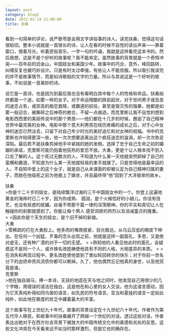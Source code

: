 ```yaml
---
layout: post
category: blog2
date: 2012-02-19 21:00:00
title: 扶桑
---
```


看到一句简单的评论，说严歌苓是会用文字讲俗事的诗人。读完扶桑，觉得这句话很贴切。整本小说就是一首很长的诗，让人在看的时候不自觉的读出声来——靠着窗口，借着月光，听着民俗音乐，一字一句的吟诵，我就是这样看完这本书的。然后我想，这是不是个好听的故事呢？我不能肯定。虽然故事的背景就是一个奇特冲突——百年前的旧金山，中国妓女和美国少年。故事中的巧合，意外，峰回路转，纠缠反复也被巧妙设计。只是有时太过牵强，有些让人不能信服。所以吸引我读完的并不是故事情节，而是如诗歌般的文字的力量。所以与其说这是一个好听的故事，不如说是一首美妙的诗。

说它是一首诗，也是因为到最后我也没有看明白其中每个人的性格和命运。扶桑始终都是一个迷，如雾一样的女子。对于命运残酷的跌宕起伏，对于世间男子或丑恶的迷恋占有，或崇高的痴恋救赎，或霸道的奴役，甚至是毁灭性的强暴，她都是如雾一般迎合，被撕碎之后神奇的癒合，不留一点痕迹。而克里斯让我不自觉的想到电影西西里的美丽传说中的那个男孩——他们都在十几岁的时候，邂逅了自己精神世界中最完美的女神。电影中那个意大利男孩在经历疼痛的成长之后，对于心中女神的迷恋已然淡去，只留下对自己年少时光的美好追忆和对女神的祝福。书中的克里斯也许陷得更深一些，他一次次想要逃离出这个疯狂迷恋的漩涡，却一次次弥足深陷。最后若不是扶桑剪掉他手中紧揣的她的发梢，选择了忠于自己生命之初的婚姻的承诺，克里斯可能仍抱着他狂热的爱恋不放。大勇，更是个让人根本找不到入口去了解的人。这个死过无数次的人，不知道为什么某一天他就突然卸掉了自己的蛮横和霸道，不知道为什么某一天他就轻易的束手就擒了。只是觉得他是最幸运的人，不自知中爱上的这个女子，就是自己从未谋面的却被认定为自己精神归属的妻子，而她在他临死之前为他披上了嫁衣，并且最终带“他”回到了大洋彼岸的故乡。

<figcaption class="reading-notes">
扶桑
</figcaption>
>你是个二十岁的妓女，是陆续飘洋过海的三千中国妓女中的一个。你登上这遍地黄金的海岸时已二十岁，因为你成熟、 圆润，是个火候恰好的小娘儿。你没有技艺，也没有妖惑的妩媚，丝毫不带那千篇一律的淫荡眼神。你的平实和真切让人在触碰你的刹那就感到了。你能让每个男人 感受洞房的热烈以及消减童贞的隆重。
>
>因此你是个天生的妓女，是个旧不掉的新娘。

<figcaption class="reading-notes">
大勇
</figcaption>
>雪稀疏的打在大勇脸上。他多肉的嘴唇抿紧，目光极远，从乌云压低的眼皮下伸出。在任何一个凶猛、歹毒的念头出现之前，他就是这样一副面孔，多思，又是绝对虚无，还有种广漠的对于一切的无望。
>
>熟知他的人看见他此时的面孔，会疑惑这不是同一个人，或许换名改姓确使他具有不同的人格，大相差异的本质。
>
>在消失和再现过程中，更名改姓使他尝到了类似轮回转世的快乐；对于你前一世名分下的血债命债风流债你都可以赖掉。久了，他也偶然忘记他真的身世，以及他究竟是谁。

<figcaption class="reading-notes">
克里斯
</figcaption>
>他在独自骑马，捧一本诗，无目的地逛在天与地之间时，他发现自己用很少的几个字眼，用错误的语法在独白，这是他在和心里的女人交谈。他为这语言感动，因为它天真纯朴得如同鸟兽的语言，如先民的符号语言。亚当和夏娃的语言一定如此纯朴，如此地在极度的贫乏中藏着最大的丰富。



这个故事写在上世纪九十年代，故事的背景设定在十九世纪六十年代。作者作为第五代华人移民，和故事中的扶桑展开了跨越一个世纪的对话，透过这些对话，作者表达出她对于在西方社会背景下被放大的中国传统文化中的美德和劣处的反思。这些文化冲突在今天看来远不如当时那样激烈，但是它也的确存在。
